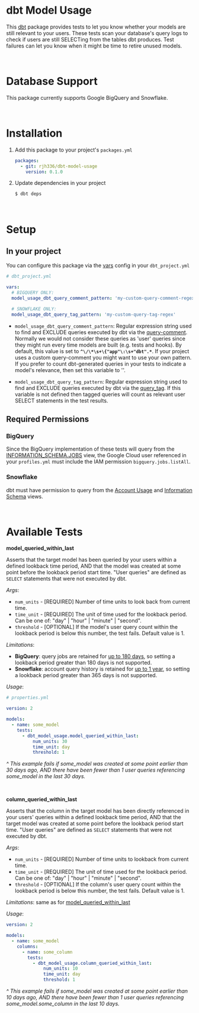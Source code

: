 # dbt Model Usage
This [dbt](https://docs.getdbt.com/) package provides tests to let you know whether your models are still relevant to your users. These tests scan your database's query logs to check if users are still SELECTing from the tables dbt produces. Test failures can let you know when it might be time to retire unused models.

<br>

# Database Support
This package currently supports Google BigQuery and Snowflake.

<br>

# Installation
1. Add this package to your project's `packages.yml`
    ```yaml
    packages:
      - git: rjh336/dbt-model-usage
        version: 0.1.0
    ```
2. Update dependencies in your project
    ```bash
    $ dbt deps
    ```

<br>

# Setup

## In your project
You can configure this package via the [vars](https://docs.getdbt.com/docs/building-a-dbt-project/building-models/using-variables) config in your `dbt_project.yml`

```yaml
# dbt_project.yml

vars:
  # BIGQUERY ONLY:
  model_usage_dbt_query_comment_pattern: 'my-custom-query-comment-regex'

  # SNOWFLAKE ONLY:
  model_usage_dbt_query_tag_pattern: 'my-custom-query-tag-regex'
```

- `model_usage_dbt_query_comment_pattern`: Regular expression string used to find and EXCLUDE queries executed by dbt via the [query-comment](https://docs.getdbt.com/reference/project-configs/query-comment). Normally we would not consider these queries as 'user' queries since they might run every time models are built (e.g. tests and hooks).  By default, this value is set to **`^\/\*\s+\{"app"\:\s+"dbt".*`**.  If your project uses a custom query-comment you might want to use your own pattern. If you prefer to count dbt-generated queries in your tests to indicate a model's relevance, then set this variable to ''.

- `model_usage_dbt_query_tag_pattern`: Regular expression string used to find and EXCLUDE queries executed by dbt via the [query_tag](https://docs.getdbt.com/reference/warehouse-profiles/snowflake-profile#query_tag). If this variable is not defined then tagged queries will count as relevant user SELECT statements in the test results.

## Required Permissions
### BigQuery
Since the BigQuery implementation of these tests will query from the [INFORMATION_SCHEMA.JOBS](https://cloud.google.com/bigquery/docs/information-schema-jobs) view, the Google Cloud user referenced in your `profiles.yml` must include the IAM permission `bigquery.jobs.listAll`.

### Snowflake
dbt must have permission to query from the [Account Usage](https://docs.snowflake.com/en/sql-reference/account-usage.html#account-usage-views) and [Information Schema](https://docs.snowflake.com/en/sql-reference/info-schema.html) views.

<br>

# Available Tests

**model_queried_within_last**

Asserts that the target model has  been queried by your users within a defined lookback time period, AND that the model was created at some point before the lookback period start time. "User queries" are defined as `SELECT` statements that were not executed by dbt.

*Args*:
- `num_units` - [REQUIRED] Number of time units to look back from current time.
- `time_unit` - [REQUIRED] The unit of time used for the lookback period. Can be one of: "day" | "hour" | "minute" | "second".
- `threshold` - [OPTIONAL] If the model's user query count within the lookback period is below this number, the test fails. Default value is 1.

*Limitations*:
- **BigQuery**: query jobs are retained for [up to 180 days](https://cloud.google.com/bigquery/docs/information-schema-jobs#data_retention), so setting a lookback period greater than 180 days is not supported.
- **Snowflake**: account query history is retained for [up to 1 year](https://docs.snowflake.com/en/sql-reference/account-usage.html#account-usage-views), so setting a lookback period greater than 365 days is not supported.

*Usage*:
```yaml
# properties.yml

version: 2

models:
  - name: some_model
    tests:
      - dbt_model_usage.model_queried_within_last:
          num_units: 30
          time_unit: day
          threshold: 1
```
*^ This example fails if some_model was created at some point earlier than 30 days ago, AND there have been fewer than 1 user queries referencing some_model in the last 30 days.*

<br>

**column_queried_within_last**

Asserts that the column in the target model has been directly referenced in your users' queries within a defined lookback time period, AND that the target model was created at some point before the lookback period start time. "User queries" are defined as `SELECT` statements that were not executed by dbt.

*Args*:
- `num_units` - [REQUIRED] Number of time units to lookback from current time.
- `time_unit` - [REQUIRED] The unit of time used for the lookback period. Can be one of: "day" | "hour" | "minute" | "second".
- `threshold` - [OPTIONAL] If the column's user query count within the lookback period is below this number, the test fails. Default value is 1.

*Limitations*: same as for [model_queried_within_last](#model_queried_within_last)

*Usage*:
```yaml
version: 2

models:
  - name: some_model
    columns:
      - name: some_column
        tests:
          - dbt_model_usage.column_queried_within_last:
              num_units: 10
              time_unit: day
              threshold: 1
```
*^ This example fails if some_model was created at some point earlier than 10 days ago, AND there have been fewer than 1 user queries referencing some_model.some_column in the last 10 days.*